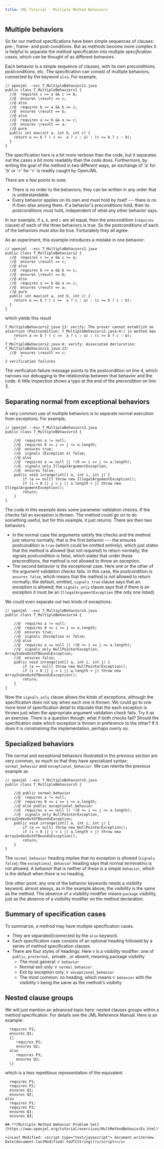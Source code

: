 ```yaml
---
title: JML Tutorial - Multiple Method Behaviors
---
```


## Multiple behaviors

So far our method specifications have been simple sequences of clauses: pre-, frame- and post-conditions.
But as methods become more complex it is helpful to separate the method specification into multiple 
 _specification cases_, which can be thought of as different _behaviors_.

Each behavior is a simple sequence of clauses, with its own preconditions, postconditions, etc.
The specification can consist of multiple behaviors, connected by the keyword `also`.
For example,
```
// openjml --esc T_MultipleBehaviors1.java
public class T_MultipleBehaviors1 {
  //@  requires c >= a && c >= b;
  //@  ensures \result == c;
  //@ also
  //@  requires b >= a && b >= c;
  //@  ensures \result == b;
  //@ also
  //@  requires a >= b && a >= c;
  //@  ensures \result == a;
  //@ pure
  public int max(int a, int b, int c) {
    return a >= b ? ( c >=  a ? c : a) : (c >= b ? c : b);
  }
}
```
The specification here is a bit more verbose than the code, but it separates out the cases a bit more readably than the code does.
Furthermore, by writing the goal of the method in two different ways, an exchange of 'a' for 'b' or '<' for '>' is readily caught by OpenJML.

There are a few points to note:
* There is no order to the behaviors; they can be written in any order that is understandable.
* Every behavior applies on its own and must hold by itself --- there is no if-then-else  among them. If a behavior's preconditions hold,
then its postconditions must hold, independent of what any other behavior says.

In our example, if `a`, `b`, and `c` are all equal, then the precondiition (`requires` clause) of each of the three behaviors is true.
So the postconditions of each of the behaviors must also be true.  Fortunately they all agree.

As an experiment, this example introduces a mistake in one behavior:
```
// openjml --esc T_MultipleBehaviors2.java
public class T_MultipleBehaviors2 {
  //@  requires c >= a && c >= a;
  //@  ensures \result == c;
  //@ also
  //@  requires b >= a && b >= c;
  //@  ensures \result == b;
  //@ also
  //@  requires a >= b && a >= c;
  //@  ensures \result == a;
  //@ pure
  public int max(int a, int b, int c) {
    return a >= b ? ( c >=  a ? c : a) : (c >= b ? c : b);
  }
}
```
which yields this result
```
T_MultipleBehaviors2.java:13: verify: The prover cannot establish an assertion (Postcondition: T_MultipleBehaviors2.java:4:) in method max
    return a >= b ? ( c >=  a ? c : a) : (c >= b ? c : b);
    ^
T_MultipleBehaviors2.java:4: verify: Associated declaration: T_MultipleBehaviors2.java:13:
  //@  ensures \result == c;
       ^
2 verification failures
```
The verification failure message points to the postcondition on line 4, which narrows our debugging to the relationship between
that behavior and the code. A little inspection shows a typo at the end of the precondition on line 3.

## Separating normal from exceptional behaviors

A very common use of multiple behaviors is to separate normal execution from exceptions. For example,
```
// openjml --esc T_MultipleBehaviors3.java
public class T_MultipleBehaviors3 {

    //@  requires a != null;
    //@  requires 0 <= i <= j <= a.length;
    //@  ensures true;
    //@  signals (Exception e) false;
    //@ also
    //@  requires a == null || !(0 <= i <= j <= a.length);
    //@  signals_only IllegalArgumentException;
    //@  ensures false;
    public void inrange(int[] a, int i, int j) { 
        if (a == null) throw new IllegalArgumentException();
        if (i < 0 || j < i || a.length < j) throw new IllegalArgumentException();
        return;
    }
}
```
The code in this example does some parameter validation checks. If the checks fail an exception is thrown.
The method could go on to do something useful, but for this example, it just returns.
There are then two behaviors. 
* In the normal case the arguments satisfy the checks and the method just returns normally;
that is the first behavior --- the ensures postcondition is `true` (which could be omitted entirely), which just states that
the method is allowed (but not required) to return normally; the signals postcondition is false, which states that under
these preconditions, the method is _not_ allowed to throw an exception.
* The second behavior is the exceptional case. Here one or the other of the argument validation checks fails. In this case, the postcondition is `ensures false`, whcih means that the method is _not_ allowed to return normally; the default, omitted, `signals true` clause says that an exception is allowed; the `signals_only` clause says that if there is an exception it must be an `IllegalArgumentException` (the only one listed).

We could even separate out two kinds of exceptions:
```
// openjml --esc T_MultipleBehaviors4.java
public class T_MultipleBehaviors4 {

    //@  requires a != null;
    //@  requires 0 <= i <= j <= a.length;
    //@  ensures true;
    //@  signals (Exception e) false;
    //@ also
    //@  requires a == null || !(0 <= i <= j <= a.length);
    //@  signals_only NullPointerException, ArrayIndexOutOfBoundsException;
    //@  ensures false;
    public void inrange(int[] a, int i, int j) { 
        if (a == null) throw new NullPointerException();
        if (i < 0 || j < i || a.length < j) throw new ArrayIndexOutOfBoundsException();
        return;
    }
}
```
Now the `signals_only` clause allows the kinds of exceptions, although the specification does not say when each one is thrown. We could go to one more level of specification detail to stipulate that the each exception is thrown just when the appropriate argument validation check fails. Try it as an exercise. There is a question though: what if both checks fail? Should the specification state which exception is thrown in preference to the other? If it does it is constraining the implementation, perhaps overly so.

## Specialized behaviors

The normal and exceptional behaviors illustrated in the previous section are very common, so much so that they have specialized syntax: `normal_behavior` and `exceptional_behavior`. We can rewrite the previous example as 
```
// openjml --esc T_MultipleBehaviors5.java
public class T_MultipleBehaviors5 {

    //@ public normal_behavior
    //@  requires a != null;
    //@  requires 0 <= i <= j <= a.length;
    //@ also public exceptional_behavior
    //@  requires a == null || !(0 <= i <= j <= a.length);
    //@  signals_only NullPointerException, ArrayIndexOutOfBoundsException;
    public void inrange(int[] a, int i, int j) { 
        if (a == null) throw new NullPointerException();
        if (i < 0 || j < i || a.length < j) throw new ArrayIndexOutOfBoundsException();
        return;
    }
}
```
The `normal_behavior` heading implies that no exception is allowed (`signals false`); the `exceptional_behavior` heading says that normal terminatino is not allowed.
A behavior that is neither of these is a simple `behavior`, which is the default when there is no heading.

One other point: any one of the behavior keywords needs a visibility keyword; almost always, as in the example above, the visibility is the same as the method. The absence of a visibility modifier means `package` visibility, just as the absence of a visibility modifier on the method declaration.

## Summary of specification cases

To summarize, a method may have multiple specification cases. 
* They are separated/connected by the `also` keyword. 
* Each specification case consists of an optional heading followed by a series of method specification clauses
* There are four styles of headings. Here `V` is a visibility modifier: one of `public`, `protected, `private`, or absent, meaning package visibility
  * The most general: `V behavior`
  * Normal exit only: `V normal_behavior`
  * Exit by exception only: `V exceptional_behavior`
  * The most common: no heading, which means `V behavior` with the visibility `V` being the same as the method's visibilty


## Nested clause groups

We will just mention an advanced topic here: nested clauses groups within a method specification. For details see the JML Reference Manual.
Here is an example:
```
  requires P1;
  ensures Q1;
  {|
     requires P2;
     ensures Q2;
  also
     requires P3;
     ensures Q3;
  \}
```
which is a less repetitious representation of the equivalent
```
  requires P1;
  requires P2;
  ensures Q1;
  ensures Q2;
also
  requires P1;
  requires P3;
  ensures Q1;
  ensures Q3;

## **[Multiple Method Behavior Problem Set](https://www.openjml.org/tutorial/exercises/MultMethodBehaviorEx.html)**

<i>Last Modified: <script type="text/javascript"> document.write(new Date(document.lastModified).toUTCString())</script></i>
